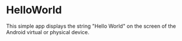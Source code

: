 # HelloWorld
This simple app displays the string "Hello World" on the screen of the Android virtual or physical device.
